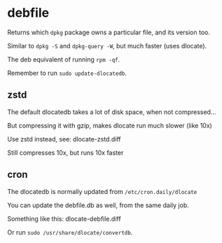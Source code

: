 # debfile

Returns which `dpkg` package owns a particular file, and its version too.

Similar to `dpkg -S` and `dpkg-query -W`, but much faster (uses dlocate).

The deb equivalent of running `rpm -qf`.

Remember to run `sudo update-dlocatedb`.

## zstd

The default dlocatedb takes a lot of disk space, when not compressed...

But compressing it with gzip, makes dlocate run much slower (like 10x)

Use zstd instead, see: dlocate-zstd.diff

Still compresses 10x, but runs 10x faster

## cron

The dlocatedb is normally updated from `/etc/cron.daily/dlocate`

You can update the debfile.db as well, from the same daily job.

Something like this: dlocate-debfile.diff

Or run `sudo /usr/share/dlocate/convertdb`.
